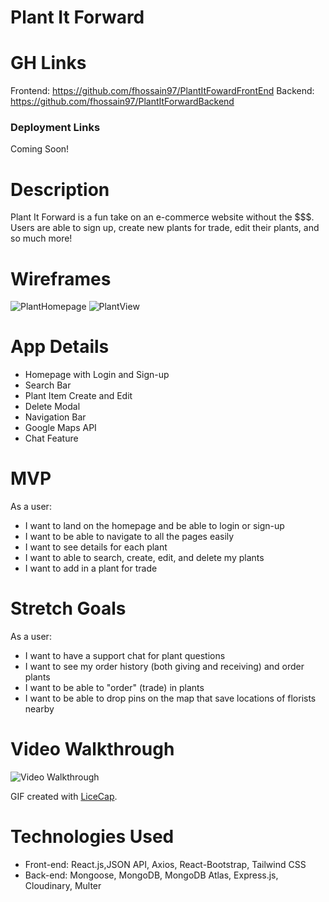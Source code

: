 # Plant It Forward

# GH Links
Frontend: https://github.com/fhossain97/PlantItFowardFrontEnd
Backend: https://github.com/fhossain97/PlantItForwardBackend

### Deployment Links
Coming Soon!

# Description  
Plant It Forward is a fun take on an e-commerce website without the $$$. Users are able to sign up, create new plants for trade, edit their plants, and so much more!

# Wireframes 

![PlantHomepage](https://user-images.githubusercontent.com/102195654/179842519-162dd5a9-7f87-4cf1-9261-400382c199b9.png)
![PlantView](https://user-images.githubusercontent.com/102195654/179842522-b673d01e-ba3d-4cc2-aeec-1bd6682b6e60.png)


# App Details  
- Homepage with Login and Sign-up
- Search Bar
- Plant Item Create and Edit
- Delete Modal
- Navigation Bar
- Google Maps API
- Chat Feature

# MVP 
As a user:
- I want to land on the homepage and be able to login or sign-up
- I want to be able to navigate to all the pages easily
- I want to see details for each plant
- I want to able to search, create, edit, and delete my plants 
- I want to add in a plant for trade

# Stretch Goals 
 As a user:
- I want to have a support chat for plant questions
- I want to see my order history (both giving and receiving) and order plants
- I want to be able to "order" (trade) in plants
- I want to be able to drop pins on the map that save locations of florists nearby

# Video Walkthrough
<img src='./images/PIF.gif' title='Video Walkthrough' width='' alt='Video Walkthrough' />

GIF created with [LiceCap](http://www.cockos.com/licecap/).

# Technologies Used
- Front-end: React.js,JSON API, Axios, React-Bootstrap, Tailwind CSS
- Back-end: Mongoose, MongoDB, MongoDB Atlas, Express.js, Cloudinary, Multer



